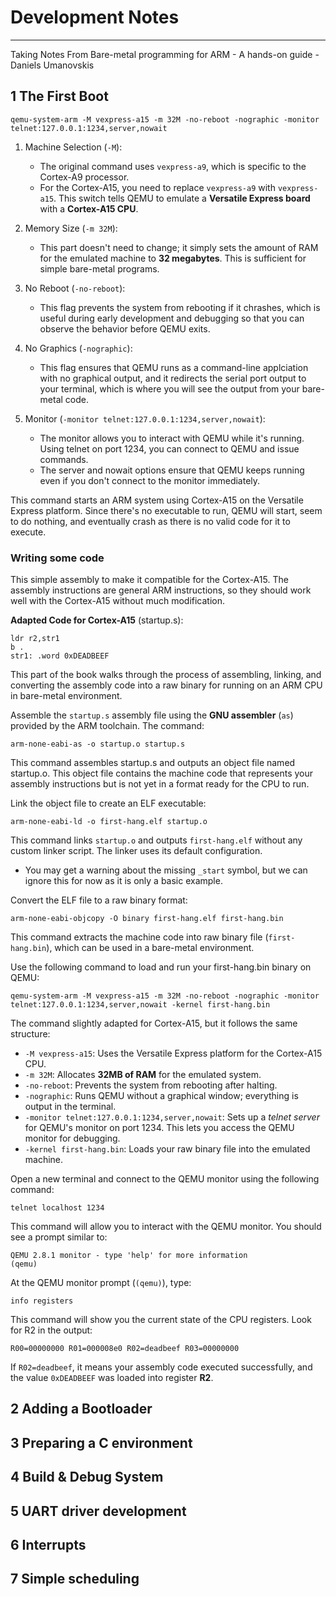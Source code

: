 # Development Notes
*******************
Taking Notes From Bare-metal programming for ARM - A hands-on guide - Daniels Umanovskis

## 1 The First Boot
```
qemu-system-arm -M vexpress-a15 -m 32M -no-reboot -nographic -monitor telnet:127.0.0.1:1234,server,nowait
```
1. Machine Selection (`-M`):
    * The original command uses `vexpress-a9`, which is specific to the Cortex-A9 processor.
    * For the Cortex-A15, you need to replace `vexpress-a9` with `vexpress-a15`. This switch tells QEMU to emulate a **Versatile Express board** with a **Cortex-A15 CPU**.

2. Memory Size (`-m 32M`):
    * This part doesn't need to change; it simply sets the amount of RAM for the emulated machine to **32 megabytes**. This is sufficient for simple bare-metal programs.

3. No Reboot (`-no-reboot`):
    * This flag prevents the system from rebooting if it chrashes, which is useful during early development and debugging so that you can observe the behavior before QEMU exits.

4. No Graphics (`-nographic`):
    * This flag ensures that QEMU runs as a command-line applciation with no graphical output, and it redirects the serial port output to your terminal, which is where you will see the output from your bare-metal code.

5. Monitor (`-monitor telnet:127.0.0.1:1234,server,nowait`):
    * The monitor allows you to interact with QEMU while it's running. Using telnet on port 1234, you can connect to QEMU and issue commands.
    * The server and nowait options ensure that QEMU keeps running even if you don't connect to the monitor immediately.

This command starts an ARM system using Cortex-A15 on the Versatile Express platform. Since there's no executable to run, QEMU will start, seem to do nothing, and eventually crash as there is no valid code for it to execute.

### Writing some code 
This simple assembly to make it compatible for the Cortex-A15. The assembly instructions are general ARM instructions, so they should work well with the Cortex-A15 without much modification.

**Adapted Code for Cortex-A15** (startup.s):

```
ldr r2,str1 
b .
str1: .word 0xDEADBEEF 
```

This part of the book walks through the process of assembling, linking, and converting the assembly code into a raw binary for running on an ARM CPU in bare-metal environment.

Assemble the `startup.s` assembly file using the **GNU assembler** (`as`) provided by the ARM toolchain. The command: 

```
arm-none-eabi-as -o startup.o startup.s 
```

This command assembles startup.s and outputs an object file named startup.o. This object 
file contains the machine code that represents your assembly instructions but is not yet in a format ready for the CPU to run.

Link the object file to create an ELF executable:

```
arm-none-eabi-ld -o first-hang.elf startup.o
```
This command links `startup.o` and outputs `first-hang.elf` without any custom linker script. The linker uses its default configuration.

* You may get a warning about the missing `_start` symbol, but we can ignore this for now as it is only a basic example.

Convert the ELF file to a raw binary format:

```
arm-none-eabi-objcopy -O binary first-hang.elf first-hang.bin 
```

This command extracts the machine code into raw binary file (`first-hang.bin`), which can be 
used in a bare-metal environment.

Use the following command to load and run your first-hang.bin binary on QEMU:

```
qemu-system-arm -M vexpress-a15 -m 32M -no-reboot -nographic -monitor telnet:127.0.0.1:1234,server,nowait -kernel first-hang.bin 
```
The command slightly adapted for Cortex-A15, but it follows the same structure:
* `-M vexpress-a15`: Uses the Versatile Express platform for the Cortex-A15 CPU.
* `-m 32M`: Allocates **32MB of RAM** for the emulated system. 
* `-no-reboot`: Prevents the system from rebooting after halting.
* `-nographic`: Runs QEMU without a graphical window; everything is output in the terminal.
* `-monitor telnet:127.0.0.1:1234,server,nowait`: Sets up a *telnet server* for QEMU's monitor on port 1234. This lets you access the QEMU monitor for debugging. 
* `-kernel first-hang.bin`: Loads your raw binary file into the emulated machine.

Open a new terminal and connect to the QEMU monitor using the following command:

```
telnet localhost 1234 
```

This command will allow you to interact with the QEMU monitor. You should see a prompt similar to:

```
QEMU 2.8.1 monitor - type 'help' for more information
(qemu)
```

At the QEMU monitor prompt (`(qemu)`), type: 

```
info registers
```

This command will show you the current state of the CPU registers. Look for R2 in the output:

```
R00=00000000 R01=000008e0 R02=deadbeef R03=00000000
```

If `R02=deadbeef`, it means your assembly code executed successfully, and the value 
`0xDEADBEEF` was loaded into register **R2**.



## 2 Adding a Bootloader 
## 3 Preparing a C environment 
## 4 Build & Debug System
## 5 UART driver development 
## 6 Interrupts
## 7 Simple scheduling
